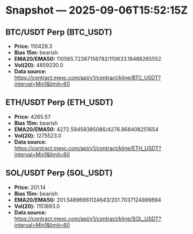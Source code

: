 # Snapshot — 2025-09-06T15:52:15Z

## BTC/USDT Perp (BTC_USDT)
- **Price:** 110429.3
- **Bias 15m:** bearish
- **EMA20/EMA50:** 110565.72387156782/110633.18488265552
- **Vol(20):** 4859230.0
- **Data source:** https://contract.mexc.com/api/v1/contract/kline/BTC_USDT?interval=Min1&limit=60

## ETH/USDT Perp (ETH_USDT)
- **Price:** 4265.57
- **Bias 15m:** bearish
- **EMA20/EMA50:** 4272.59459385086/4276.868408251654
- **Vol(20):** 1275523.0
- **Data source:** https://contract.mexc.com/api/v1/contract/kline/ETH_USDT?interval=Min1&limit=60

## SOL/USDT Perp (SOL_USDT)
- **Price:** 201.14
- **Bias 15m:** bearish
- **EMA20/EMA50:** 201.54896961124643/201.7037124899694
- **Vol(20):** 1151893.0
- **Data source:** https://contract.mexc.com/api/v1/contract/kline/SOL_USDT?interval=Min1&limit=60
